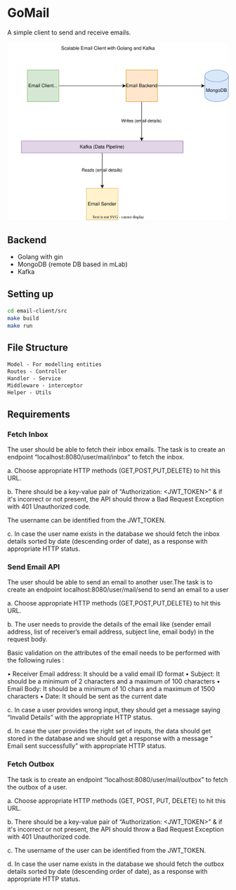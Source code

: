 # GoMail
A simple client to send and receive emails.

![Alt text](assets/GoMail.drawio.svg?raw=true "Title")

## Backend
* Golang with gin
* MongoDB (remote DB based in mLab)
* Kafka

## Setting up
```bash
cd email-client/src
make build
make run
```

## File Structure
```
Model - For modelling entities
Routes - Controller
Handler - Service
Middleware - interceptor
Helper - Utils
```

## Requirements
### Fetch Inbox

The user should be able to fetch their inbox emails. The task is to create an endpoint “localhost:8080/user/mail/inbox” to fetch the inbox.

 

a. Choose appropriate HTTP methods (GET,POST,PUT,DELETE) to hit this URL.

 

b. There should be a key-value pair of “Authorization: <JWT_TOKEN>” & if it's incorrect or not present, the API should throw a Bad Request Exception with 401 Unauthorized code.

The username can be identified from the JWT_TOKEN.

 

c. In case the user name exists in the database we should fetch the inbox details sorted by date (descending order of date), as a response with appropriate HTTP status.

### Send Email API

The user should be able to send an email to another user.The task is to create an endpoint localhost:8080/user/mail/send to send an email to a user

 

a. Choose appropriate HTTP methods (GET,POST,PUT,DELETE) to hit this URL.

b. The user needs to provide the details of the email like (sender email address, list of receiver’s email address, subject line, email body) in the request body.

 

Basic validation on the attributes of the email needs to be performed with the following rules :

• Receiver Email address: It should be a valid email ID format
• Subject: It should be a minimum of 2 characters and a maximum of 100 characters
• Email Body: It should be a minimum of 10 chars and a maximum of 1500 characters
• Date: It should be sent as the current date
 

c. In case a user provides wrong input, they should get a message saying “Invalid Details” with the appropriate HTTP status.

 

d. In case the user provides the right set of inputs, the data should get stored in the database and we should get a response with a message “ Email sent successfully” with appropriate HTTP status.

### Fetch Outbox

The task is to create an endpoint “localhost:8080/user/mail/outbox” to fetch the outbox of a user.

 

a. Choose appropriate HTTP methods (GET, POST, PUT, DELETE) to hit this URL.

 

b. There should be a key-value pair of “Authorization: <JWT_TOKEN>” & if it's incorrect or not present, the API should throw a Bad Request Exception with 401 Unauthorized code.

 

c. The username of the user can be identified from the JWT_TOKEN.

 

d. In case the user name exists in the database we should fetch the outbox details sorted by date (descending order of date), as a response with appropriate HTTP status.